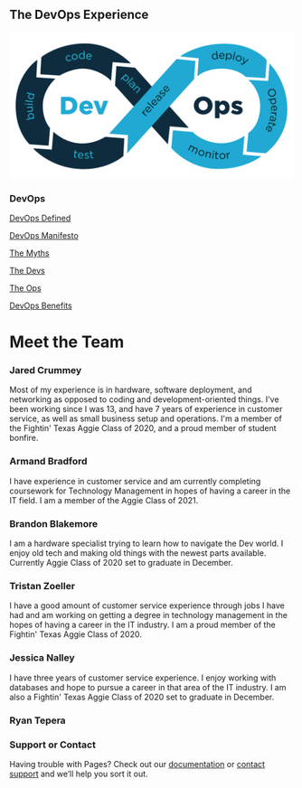 ## The DevOps Experience
![DevOps Cycle](image1.png)

### DevOps
[DevOps Defined](DevOps.md)

[DevOps Manifesto](Manifesto.md)

[The Myths](Myths.md)

[The Devs](Dev.md)

[The Ops](Ops.md)

[DevOps Benefits](Benefits.md)

#           Meet the Team

### Jared Crummey

Most of my experience is in hardware, software deployment, and networking as opposed to coding and development-oriented things. I've been working since I was 13, and have 7 years of experience in customer service, as well as small business setup and operations. I'm a member of the Fightin' Texas Aggie Class of 2020, and a proud member of student bonfire. 

### Armand Bradford

I have experience in customer service and am currently completing coursework for Technology Management in hopes of having a career in the IT field. I am a member of the Aggie Class of 2021.

### Brandon Blakemore
I am a hardware specialist trying to learn how to navigate the Dev world. I enjoy old tech and making old things with the newest parts available. Currently Aggie Class of 2020 set to graduate in December. 

### Tristan Zoeller
I have a good amount of customer service experience through jobs I have had and am working on getting a degree in technology management in the hopes of having a career in the IT industry. I am a proud member of the Fightin' Texas Aggie Class of 2020.

### Jessica Nalley
I have three years of customer service experience. I enjoy working with databases and hope to pursue a career in that area of the IT industry. I am also a Fightin' Texas Aggie Class of 2020 set to graduate in December.

### Ryan Tepera



### Support or Contact

Having trouble with Pages? Check out our [documentation](https://help.github.com/categories/github-pages-basics/) or [contact support](https://github.com/contact) and we’ll help you sort it out.
